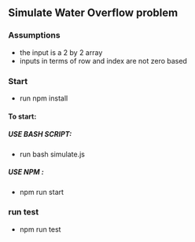## Simulate Water Overflow problem
 ### Assumptions
  - the input is a 2 by 2 array 
  - inputs in terms of row and index are not zero based

  ### Start 
  - run npm install 
  #### To start: 
  ##### USE BASH SCRIPT: 
  - run bash simulate.js 
 ##### USE NPM :
  - npm run start 

### run test
- npm run test 